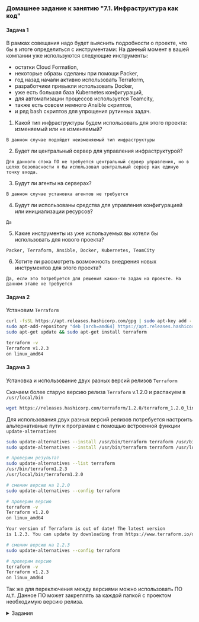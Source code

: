 ### Домашнее задание к занятию "7.1. Инфраструктура как код"

#### Задача 1

В рамках совещания надо будет выяснить подробности о проекте, что бы в итоге определиться с инструментами:
На данный момент в вашей компании уже используются следующие инструменты: 
- остатки Сloud Formation, 
- некоторые образы сделаны при помощи Packer,
- год назад начали активно использовать Terraform, 
- разработчики привыкли использовать Docker, 
- уже есть большая база Kubernetes конфигураций, 
- для автоматизации процессов используется Teamcity, 
- также есть совсем немного Ansible скриптов, 
- и ряд bash скриптов для упрощения рутинных задач.  

1. Какой тип инфраструктуры будем использовать для этого проекта: изменяемый или не изменяемый?
```
В данном случае подойдет неизменяемый тип инфраструктуры
```
2. Будет ли центральный сервер для управления инфраструктурой?
```
Для данного стэка ПО не требуется центральный сервер управления, но в целях безопасности я бы использовал центральный сервер как единую точку входа.
```
3. Будут ли агенты на серверах?
```
В данном случае установка агентов не требуется
```   
4. Будут ли использованы средства для управления конфигурацией или инициализации ресурсов? 
```
Да
```
5. Какие инструменты из уже используемых вы хотели бы использовать для нового проекта? 
```
Packer, Terraform, Ansible, Docker, Kubernetes, TeamCity
```
6. Хотите ли рассмотреть возможность внедрения новых инструментов для этого проекта? 
```
Да, если это потребуется для решения каких-то задач на проекте. На данном этапе не требуется
```
#### Задача 2

Установим `Terraform`
```bash
curl -fsSL https://apt.releases.hashicorp.com/gpg | sudo apt-key add -
sudo apt-add-repository "deb [arch=amd64] https://apt.releases.hashicorp.com $(lsb_release -cs) main"
sudo apt-get update && sudo apt-get install terraform

terraform -v
Terraform v1.2.3
on linux_amd64
```
#### Задача 3

Установка и использование двух разных версий релизов `Terraform`

Скачаем более старую версию релиза `Terraform` v.1.2.0 и распакуем в `/usr/local/bin`
```bash 
wget https://releases.hashicorp.com/terraform/1.2.0/terraform_1.2.0_linux_amd64.zip
```
Для использования двух разных версий релизов потребуется настроить альтернативные пути к програмам с помощью встроенной функции `update-alternatives`
```bash
sudo update-alternatives --install /usr/bin/terraform terraform /usr/bin/terraform1.2.3 1
sudo update-alternatives --install /usr/bin/terraform terraform /usr/local/bin/terraform1.2.0 2

# проверим результат
sudo update-alternatives --list terraform
/usr/bin/terraform1.2.3
/usr/local/bin/terraform1.2.0

# сменим версию на 1.2.0 
sudo update-alternatives --config terraform

# проверим версию
terraform -v
Terraform v1.2.0
on linux_amd64

Your version of Terraform is out of date! The latest version
is 1.2.3. You can update by downloading from https://www.terraform.io/downloads.html

# сменим версию на 1.2.3
sudo update-alternatives --config terraform

# проверим версию
terraform -v
Terraform v1.2.3
on linux_amd64
```
Так же для переключения между версиями можно использовать ПО `ALT`. Данное ПО может закреплять за каждой папкой с проектом необходимую версию релиза.

<details>
<summary>Задания</summary>
# Домашнее задание к занятию "7.1. Инфраструктура как код"

## Задача 1. Выбор инструментов. 
 
### Легенда
 
Через час совещание на котором менеджер расскажет о новом проекте. Начать работу над которым надо 
будет уже сегодня. 
На данный момент известно, что это будет сервис, который ваша компания будет предоставлять внешним заказчикам.
Первое время, скорее всего, будет один внешний клиент, со временем внешних клиентов станет больше.

Так же по разговорам в компании есть вероятность, что техническое задание еще не четкое, что приведет к большому
количеству небольших релизов, тестирований интеграций, откатов, доработок, то есть скучно не будет.  
   
Вам, как девопс инженеру, будет необходимо принять решение об инструментах для организации инфраструктуры.
На данный момент в вашей компании уже используются следующие инструменты: 
- остатки Сloud Formation, 
- некоторые образы сделаны при помощи Packer,
- год назад начали активно использовать Terraform, 
- разработчики привыкли использовать Docker, 
- уже есть большая база Kubernetes конфигураций, 
- для автоматизации процессов используется Teamcity, 
- также есть совсем немного Ansible скриптов, 
- и ряд bash скриптов для упрощения рутинных задач.  

Для этого в рамках совещания надо будет выяснить подробности о проекте, что бы в итоге определиться с инструментами:

1. Какой тип инфраструктуры будем использовать для этого проекта: изменяемый или не изменяемый?
1. Будет ли центральный сервер для управления инфраструктурой?
1. Будут ли агенты на серверах?
1. Будут ли использованы средства для управления конфигурацией или инициализации ресурсов? 
 
В связи с тем, что проект стартует уже сегодня, в рамках совещания надо будет определиться со всеми этими вопросами.

### В результате задачи необходимо

1. Ответить на четыре вопроса представленных в разделе "Легенда". 
1. Какие инструменты из уже используемых вы хотели бы использовать для нового проекта? 
1. Хотите ли рассмотреть возможность внедрения новых инструментов для этого проекта? 

Если для ответа на эти вопросы недостаточно информации, то напишите какие моменты уточните на совещании.


## Задача 2. Установка терраформ. 

Официальный сайт: https://www.terraform.io/

Установите терраформ при помощи менеджера пакетов используемого в вашей операционной системе.
В виде результата этой задачи приложите вывод команды `terraform --version`.

## Задача 3. Поддержка легаси кода. 

В какой-то момент вы обновили терраформ до новой версии, например с 0.12 до 0.13. 
А код одного из проектов настолько устарел, что не может работать с версией 0.13. 
В связи с этим необходимо сделать так, чтобы вы могли одновременно использовать последнюю версию терраформа установленную при помощи
штатного менеджера пакетов и устаревшую версию 0.12. 

В виде результата этой задачи приложите вывод `--version` двух версий терраформа доступных на вашем компьютере 
или виртуальной машине.

---

### Как cдавать задание

Выполненное домашнее задание пришлите ссылкой на .md-файл в вашем репозитории.

---
